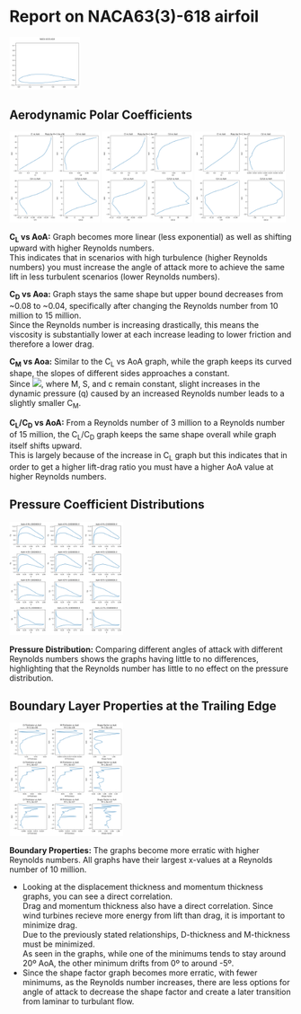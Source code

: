 # Report on NACA63(3)-618 airfoil
<img src="./saved_plots/airfoil_plot.png" width="25%">

## Aerodynamic Polar Coefficients
<img src="./saved_plots/3M-CoefPlots.png" width="32%"> <img src="./saved_plots/10M-CoefPlots.png" width="32%"> <img src="./saved_plots/15M-CoefPlots.png" width="32%"> 

**C<sub>L</sub> vs AoA:** Graph becomes more linear (less exponential) as well as shifting upward with higher Reynolds numbers.\
This indicates that in scenarios with high turbulence (higher Reynolds numbers) you must increase the angle of attack more to achieve the same lift in less turbulent scenarios (lower Reynolds numbers).
 

**C<sub>D</sub> vs Aoa:** Graph stays the same shape but upper bound decreases from ~0.08 to ~0.04, specifically after changing the Reynolds number from 10 million to 15 million.\
Since the Reynolds number is increasing drastically, this means the viscosity is substantially lower at each increase leading to lower friction and therefore a lower drag.

**C<sub>M</sub> vs Aoa:** Similar to the C<sub>L</sub> vs AoA graph, while the graph keeps its curved shape, the slopes of different sides approaches a constant.\
Since <img src="https://wikimedia.org/api/rest_v1/media/math/render/svg/97d656c1f8d012c6ef5a3073bc87be2e80a6e500">, where M, S, and c remain constant, slight increases in the dynamic pressure (q) caused by an increased Reynolds number leads to a slightly smaller C<sub>M</sub>.


**C<sub>L</sub>/C<sub>D</sub> vs AoA:** From a Reynolds number of 3 million to a Reynolds number of 15 million, the C<sub>L</sub>/C<sub>D</sub> graph keeps the same shape overall while graph itself shifts upward.\
This is largely because of the increase in C<sub>L</sub> graph but this indicates that in order to get a higher lift-drag ratio you must have a higher AoA value at higher Reynolds numbers.

## Pressure Coefficient Distributions
<img src="./saved_plots/Pressure-Distributions.png" width="40%">

**Pressure Distribution:** Comparing different angles of attack with different Reynolds numbers shows the graphs having little to no differences, highlighting that the Reynolds number has little to no effect on the pressure distribution.

## Boundary Layer Properties at the Trailing Edge
<img src="./saved_plots/boundary-properties.png" width="40%">

**Boundary Properties:** The graphs become more erratic with higher Reynolds numbers. All graphs have their largest x-values at a Reynolds number of 10 million.
* Looking at the displacement thickness and momentum thickness graphs, you can see a direct correlation.\
Drag and momentum thickness also have a direct correlation. Since wind turbines recieve more energy from lift than drag, it is important to minimize drag.\
Due to the previously stated relationships, D-thickness and M-thickness must be minimized.\
As seen in the graphs, while one of the minimums tends to stay around 20º AoA, the other minimum drifts from 0º to around -5º.
* Since the shape factor graph becomes more erratic, with fewer minimums, as the Reynolds number increases, there are less options for angle of attack to decrease the shape factor and create a later transition from laminar to turbulant flow.
